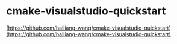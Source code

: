 # cmake-visualstudio-quickstart
[https://github.com/hailiang-wang/cmake-visualstudio-quickstart](https://github.com/hailiang-wang/cmake-visualstudio-quickstart)
